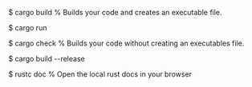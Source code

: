 <!-- Rust Project Commands -->

$ cargo build
% Builds your code and creates an executable file.

$ cargo run

<!-- Builds and runs your code in one step -->

$ cargo check
% Builds your code without creating an executables file.

$ cargo build --release

<!-- Builds code for release, saves exe file in /target/release -->

$ rustc doc
% Open the local rust docs in your browser

